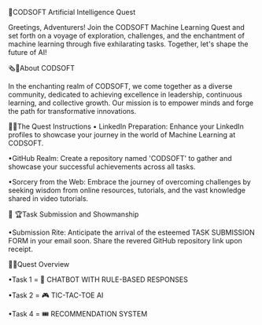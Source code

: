 🚀CODSOFT Artificial Intelligence Quest

Greetings, Adventurers! Join the CODSOFT Machine Learning Quest and set forth on a voyage of exploration, challenges, and the enchantment of machine learning through five exhilarating tasks. Together, let's shape the future of AI! 

🗞🌟About CODSOFT

In the enchanting realm of CODSOFT, we come together as a diverse community, dedicated to achieving excellence in leadership, continuous learning, and collective growth. Our mission is to empower minds and forge the path for transformative innovations.

📍🧾The Quest Instructions
• LinkedIn Preparation: Enhance your LinkedIn profiles to showcase your journey in the world of Machine Learning at CODSOFT.

•GitHub Realm: Create a repository named 'CODSOFT' to gather and showcase your successful achievements across all tasks.

•Sorcery from the Web: Embrace the journey of overcoming challenges by seeking wisdom from online resources, tutorials, and the vast knowledge shared in video tutorials.

🔗 🏆Task Submission and Showmanship

•Submission Rite: Anticipate the arrival of the esteemed TASK SUBMISSION FORM in your email soon. Share the revered GitHub repository link upon receipt.


🔗🌁Quest Overview

•Task 1 = 🤖 CHATBOT WITH RULE-BASED
          RESPONSES

•Task 2 = 🎮 TIC-TAC-TOE AI

•Task 4 = 🎟 RECOMMENDATION SYSTEM
